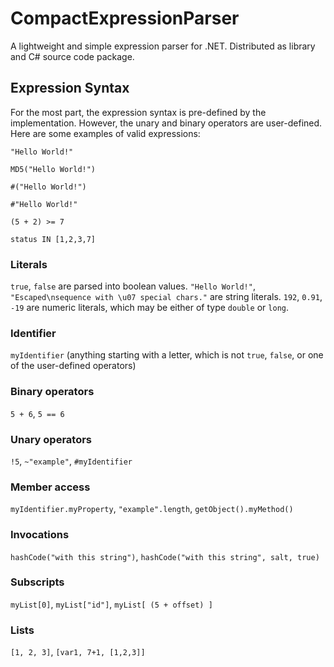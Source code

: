 # CompactExpressionParser
A lightweight and simple expression parser for .NET. Distributed as library and C# source code package.

## Expression Syntax
For the most part, the expression syntax is pre-defined by the implementation. However, the unary and binary operators are user-defined. Here are some examples of valid expressions:

```
"Hello World!"
```

```
MD5("Hello World!")
```

```
#("Hello World!")
```

```
#"Hello World!"
```

```
(5 + 2) >= 7
```

```
status IN [1,2,3,7]
```

### Literals
`true`, `false` are parsed into boolean values.
`"Hello World!"`, `"Escaped\nsequence with \u07 special chars."` are string literals.
`192`, `0.91`, `-19` are numeric literals, which may be either of type `double` or `long`.

### Identifier
`myIdentifier` (anything starting with a letter, which is not `true`, `false`, or one of the user-defined operators)

### Binary operators
`5 + 6`, `5 == 6`

### Unary operators
`!5`, `~"example"`, `#myIdentifier`

### Member access
`myIdentifier.myProperty`, `"example".length`, `getObject().myMethod()`

### Invocations
`hashCode("with this string")`, `hashCode("with this string", salt, true)`

### Subscripts
`myList[0]`, `myList["id"]`, `myList[ (5 + offset) ]`

### Lists
`[1, 2, 3]`, `[var1, 7+1, [1,2,3]]`
